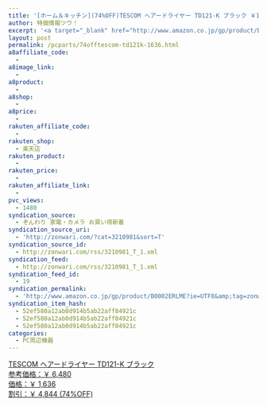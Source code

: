 ```yaml
---
title: '[ホーム＆キッチン](74%OFF)TESCOM ヘアードライヤー TD121-K ブラック ￥1,636'
author: 特価情報ツウ！
excerpt: '<a target="_blank" href="http://www.amazon.co.jp/gp/product/B0002ERLME?ie=UTF8&amp;tag=zonwari-22&amp;linkCode=as2&amp;camp=247&amp;creative=7399&amp;creativeASIN=B0002ERLME"><img src="http://ecx.images-amazon.com/images/I/41gVJzoiOZL._SL100_.jpg"><br>TESCOM &#12504;&#12450;&#12540;&#12489;&#12521;&#12452;&#12516;&#12540; TD121-K &#12502;&#12521;&#12483;&#12463;<br>&#21442;&#32771;&#20385;&#26684;&#65306;&#65509; 6,480<br>&#20385;&#26684;&#65306;&#65509; 1,636<br>&#21106;&#24341;&#65306;&#65509; 4,844 (74%OFF)</a>'
layout: post
permalink: /pcparts/74offtescom-td121k-1636.html
a8affiliate_code:
  - 
a8image_link:
  - 
a8product:
  - 
a8shop:
  - 
a8price:
  - 
rakuten_affiliate_code:
  - 
rakuten_shop:
  - 楽天店
rakuten_product:
  - 
rakuten_price:
  - 
rakuten_affiliate_link:
  - 
pvc_views:
  - 1480
syndication_source:
  - ぞんわり 家電・カメラ お買い得新着
syndication_source_uri:
  - 'http://zonwari.com/?cat=3210981&sort=T'
syndication_source_id:
  - http://zonwari.com/rss/3210981_T_1.xml
syndication_feed:
  - http://zonwari.com/rss/3210981_T_1.xml
syndication_feed_id:
  - 19
syndication_permalink:
  - 'http://www.amazon.co.jp/gp/product/B0002ERLME?ie=UTF8&amp;tag=zonwari-22&amp;linkCode=as2&amp;camp=247&amp;creative=7399&amp;creativeASIN=B0002ERLME'
syndication_item_hash:
  - 52ef580a12ab0d914b5ab22aff84921c
  - 52ef580a12ab0d914b5ab22aff84921c
  - 52ef580a12ab0d914b5ab22aff84921c
categories:
  - PC周辺機器
---
```

[<img src='http://i1.wp.com/ecx.images-amazon.com/images/I/41gVJzoiOZL._SL150_.jpg?w=546' title="" alt="" data-recalc-dims="1" />  
TESCOM ヘアードライヤー TD121-K ブラック  
参考価格：￥ 6,480  
価格：￥ 1,636  
割引：￥ 4,844 (74%OFF)][1]

 [1]: http://www.amazon.co.jp/gp/product/B0002ERLME?ie=UTF8&#038;tag=tokkajohotsu-22&#038;linkCode=as2&#038;camp=247&#038;creative=7399&#038;creativeASIN=B0002ERLME